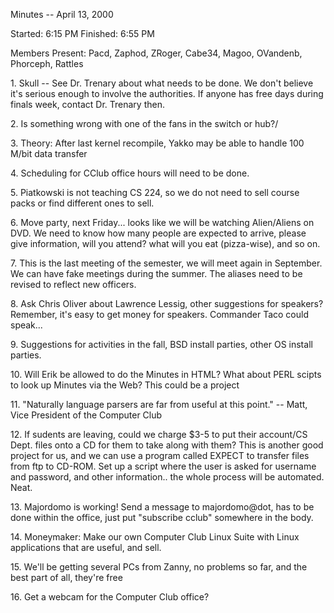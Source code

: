 Minutes -- April 13, 2000 </p><p>
Started:  6:15 PM Finished: 6:55 PM </p><p>
Members Present: 	Pacd, Zaphod, ZRoger, Cabe34, Magoo, OVandenb, Phorceph, Rattles </p><p>
</p><p>
1.	Skull -- See Dr. Trenary about what needs to be done.  We don't believe it's serious enough to involve the authorities. 	If anyone has free days during finals week, contact Dr. Trenary then. </p><p>
2.	Is something wrong with one of the fans in the switch or hub?/ </p><p>
3.	Theory:  After last kernel recompile, Yakko may be able to handle 100 M/bit data transfer </p><p>
4.	Scheduling for CClub office hours will need to be done. </p><p>
5.	Piatkowski is not teaching CS 224, so we do not need to sell course packs or find different ones to sell. </p><p>
6.	Move party, next Friday... looks like we will be watching Alien/Aliens on DVD.  We need to know how many people are expected to arrive, 	please give information, will you attend?  what will you eat (pizza-wise), and so on. </p><p>
7.	This is the last meeting of the semester, we will meet again in September.  We can have fake meetings during the summer.  The aliases 	need to be revised to reflect new officers. </p><p>
8.	Ask Chris Oliver about Lawrence Lessig, other suggestions for speakers?  Remember, it's easy to get money for speakers.  Commander Taco 	could speak... </p><p>
9.	Suggestions for activities in the fall, BSD install parties, other OS install parties. </p><p>
10.	Will Erik be allowed to do the Minutes in HTML?  What about PERL scipts to look up Minutes via the Web?  This could be a project </p><p>
11.	"Naturally language parsers are far from useful at this point." -- Matt, Vice President of the Computer Club </p><p>
12.	If sudents are leaving, could we charge $3-5 to put their account/CS Dept. files onto a CD for them to take along with them? 	This is another good project for us, and we can use a program called EXPECT to transfer files from ftp to CD-ROM.  Set up a script 	where the user is asked for username and password, and other information.. the whole process will be automated.  Neat. </p><p>
13.	Majordomo is working!  Send a message to majordomo@dot, has to be done within the office, just put "subscribe cclub" somewhere in the body. </p><p>
14.	Moneymaker:	Make our own Computer Club Linux Suite with Linux applications that are useful, and sell. </p><p>
15.	We'll be getting several PCs from Zanny, no problems so far, and the best part of all, they're free </p><p>
16.	Get a webcam for the Computer Club office? </p>
